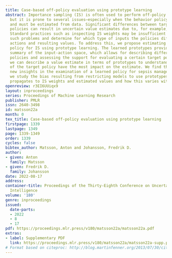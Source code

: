 ```yaml
---
title: Case-based off-policy evaluation using prototype learning
abstract: Importance sampling (IS) is often used to perform off-policy evaluation
  but it is prone to several issues—especially when the behavior policy is unknown
  and must be estimated from data. Significant differences between target and behavior
  policies can result in uncertain value estimates due to, for example, high variance.
  Standard practices such as inspecting IS weights may be insufficient to diagnose
  such problems and determine for which type of inputs the policies differ in suggested
  actions and resulting values. To address this, we propose estimating the behavior
  policy for IS using prototype learning. The learned prototypes provide a condensed
  summary of the input-action space, which allows for describing differences between
  policies and assessing the support for evaluating a certain target policy. In addition,
  we can describe a value estimate in terms of prototypes to understand which parts
  of the target policy have the most impact on the estimate. We find that this provides
  new insights in the examination of a learned policy for sepsis management. Moreover,
  we study the bias resulting from restricting models to use prototypes, how bias
  propagates to IS weights and estimated values and how this varies with history length.
openreview: r3EI6UUiqx9
layout: inproceedings
series: Proceedings of Machine Learning Research
publisher: PMLR
issn: 2640-3498
id: matsson22a
month: 0
tex_title: Case-based off-policy evaluation using prototype learning
firstpage: 1339
lastpage: 1349
page: 1339-1349
order: 1339
cycles: false
bibtex_author: Matsson, Anton and Johansson, Fredrik D.
author:
- given: Anton
  family: Matsson
- given: Fredrik D.
  family: Johansson
date: 2022-08-17
address:
container-title: Proceedings of the Thirty-Eighth Conference on Uncertainty in Artificial
  Intelligence
volume: '180'
genre: inproceedings
issued:
  date-parts:
  - 2022
  - 8
  - 17
pdf: https://proceedings.mlr.press/v180/matsson22a/matsson22a.pdf
extras:
- label: Supplementary PDF
  link: https://proceedings.mlr.press/v180/matsson22a/matsson22a-supp.pdf
# Format based on citeproc: http://blog.martinfenner.org/2013/07/30/citeproc-yaml-for-bibliographies/
---
```


